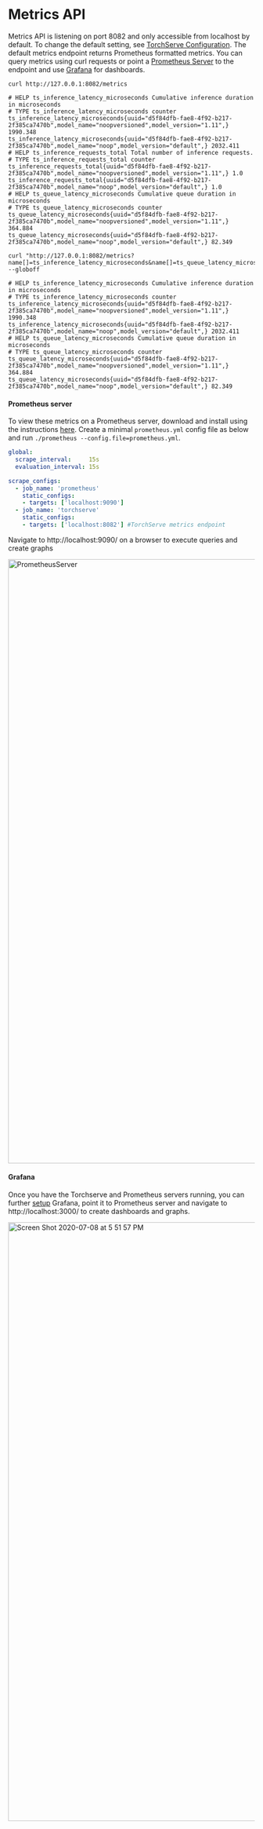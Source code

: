 # Metrics API

Metrics API is listening on port 8082 and only accessible from localhost by default. To change the default setting, see [TorchServe Configuration](configuration.md). The default metrics endpoint returns Prometheus formatted metrics. You can query metrics using curl requests or point a [Prometheus Server](#prometheus-server) to the endpoint and use [Grafana](#grafana) for dashboards.

```console
curl http://127.0.0.1:8082/metrics

# HELP ts_inference_latency_microseconds Cumulative inference duration in microseconds
# TYPE ts_inference_latency_microseconds counter
ts_inference_latency_microseconds{uuid="d5f84dfb-fae8-4f92-b217-2f385ca7470b",model_name="noopversioned",model_version="1.11",} 1990.348
ts_inference_latency_microseconds{uuid="d5f84dfb-fae8-4f92-b217-2f385ca7470b",model_name="noop",model_version="default",} 2032.411
# HELP ts_inference_requests_total Total number of inference requests.
# TYPE ts_inference_requests_total counter
ts_inference_requests_total{uuid="d5f84dfb-fae8-4f92-b217-2f385ca7470b",model_name="noopversioned",model_version="1.11",} 1.0
ts_inference_requests_total{uuid="d5f84dfb-fae8-4f92-b217-2f385ca7470b",model_name="noop",model_version="default",} 1.0
# HELP ts_queue_latency_microseconds Cumulative queue duration in microseconds
# TYPE ts_queue_latency_microseconds counter
ts_queue_latency_microseconds{uuid="d5f84dfb-fae8-4f92-b217-2f385ca7470b",model_name="noopversioned",model_version="1.11",} 364.884
ts_queue_latency_microseconds{uuid="d5f84dfb-fae8-4f92-b217-2f385ca7470b",model_name="noop",model_version="default",} 82.349
```

```console
curl "http://127.0.0.1:8082/metrics?name[]=ts_inference_latency_microseconds&name[]=ts_queue_latency_microseconds" --globoff

# HELP ts_inference_latency_microseconds Cumulative inference duration in microseconds
# TYPE ts_inference_latency_microseconds counter
ts_inference_latency_microseconds{uuid="d5f84dfb-fae8-4f92-b217-2f385ca7470b",model_name="noopversioned",model_version="1.11",} 1990.348
ts_inference_latency_microseconds{uuid="d5f84dfb-fae8-4f92-b217-2f385ca7470b",model_name="noop",model_version="default",} 2032.411
# HELP ts_queue_latency_microseconds Cumulative queue duration in microseconds
# TYPE ts_queue_latency_microseconds counter
ts_queue_latency_microseconds{uuid="d5f84dfb-fae8-4f92-b217-2f385ca7470b",model_name="noopversioned",model_version="1.11",} 364.884
ts_queue_latency_microseconds{uuid="d5f84dfb-fae8-4f92-b217-2f385ca7470b",model_name="noop",model_version="default",} 82.349
```

#### Prometheus server

To view these metrics on a Prometheus server, download and install using the instructions [here](https://prometheus.io/download/#prometheus). Create a minimal `prometheus.yml` config file as below and run `./prometheus --config.file=prometheus.yml`.

```yaml
global:
  scrape_interval:     15s
  evaluation_interval: 15s

scrape_configs:
  - job_name: 'prometheus'
    static_configs:
    - targets: ['localhost:9090']
  - job_name: 'torchserve'
    static_configs:
    - targets: ['localhost:8082'] #TorchServe metrics endpoint
```
Navigate to http://localhost:9090/ on a browser to execute queries and create graphs

<img width="1231" alt="PrometheusServer" src="https://user-images.githubusercontent.com/880376/86984450-806fc680-c143-11ea-9ae2-f2ef42f24f4c.png">

#### Grafana

Once you have the Torchserve and Prometheus servers running, you can further [setup](https://prometheus.io/docs/visualization/grafana/) Grafana, point it to Prometheus server and navigate to http://localhost:3000/ to create dashboards and graphs.

<img width="1220" alt="Screen Shot 2020-07-08 at 5 51 57 PM" src="https://user-images.githubusercontent.com/880376/86984550-c4fb6200-c143-11ea-9434-09d4d43dd6d4.png">